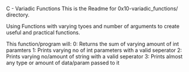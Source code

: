 C - Variadic Functions
This is the Readme for 0x10-variadic_functions/ directory.

Using Functions with varying tyoes and number of arguments to create useful
and practical functions.

This function/program will:
0: Returns the sum of varying amount of int  paramters
1: Prints varying no of int parameters with a valid seperator
2: Prints varying no/amount of string with a valid seperator
3: Prints almost any type or amount of data/param passed to it